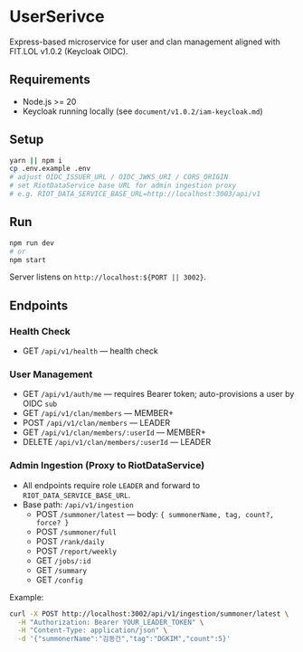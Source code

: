 # UserSerivce

Express-based microservice for user and clan management aligned with FIT.LOL v1.0.2 (Keycloak OIDC).

## Requirements
- Node.js >= 20
- Keycloak running locally (see `document/v1.0.2/iam-keycloak.md`)

## Setup
```bash
yarn || npm i
cp .env.example .env
# adjust OIDC_ISSUER_URL / OIDC_JWKS_URI / CORS_ORIGIN
# set RiotDataService base URL for admin ingestion proxy
# e.g. RIOT_DATA_SERVICE_BASE_URL=http://localhost:3003/api/v1
```

## Run
```bash
npm run dev
# or
npm start
```
Server listens on `http://localhost:${PORT || 3002}`.

## Endpoints

### Health Check
- GET `/api/v1/health` — health check

### User Management
- GET `/api/v1/auth/me` — requires Bearer token; auto-provisions a user by OIDC `sub`
- GET `/api/v1/clan/members` — MEMBER+
- POST `/api/v1/clan/members` — LEADER
- GET `/api/v1/clan/members/:userId` — MEMBER+
- DELETE `/api/v1/clan/members/:userId` — LEADER

### Admin Ingestion (Proxy to RiotDataService)
- All endpoints require role `LEADER` and forward to `RIOT_DATA_SERVICE_BASE_URL`.
- Base path: `/api/v1/ingestion`
  - POST `/summoner/latest` — body: `{ summonerName, tag, count?, force? }`
  - POST `/summoner/full`
  - POST `/rank/daily`
  - POST `/report/weekly`
  - GET  `/jobs/:id`
  - GET  `/summary`
  - GET  `/config`

Example:
```bash
curl -X POST http://localhost:3002/api/v1/ingestion/summoner/latest \
  -H "Authorization: Bearer YOUR_LEADER_TOKEN" \
  -H "Content-Type: application/json" \
  -d '{"summonerName":"김동건","tag":"DGKIM","count":5}'
```
